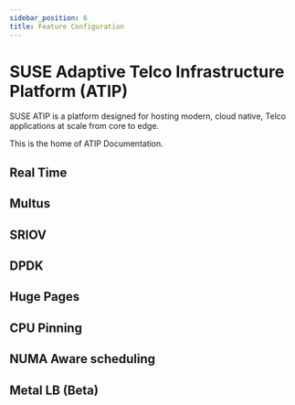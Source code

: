 ```yaml
---
sidebar_position: 6
title: Feature Configuration
---
```


# SUSE Adaptive Telco Infrastructure Platform (ATIP)

SUSE ATIP is a platform designed for hosting modern, cloud native, Telco applications at scale from core to edge. 

This is the home of ATIP Documentation.

##  Real Time
##  Multus
##  SRIOV
##  DPDK
##  Huge Pages
##  CPU Pinning
##  NUMA Aware scheduling
##  Metal LB (Beta)


